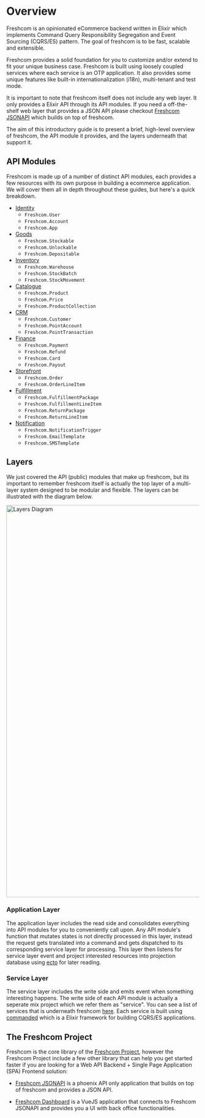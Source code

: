# Overview

Freshcom is an opinionated eCommerce backend written in Elixir which implements
Command Query Responsibility Segregation and Event Sourcing (CQRS/ES) pattern.
The goal of freshcom is to be fast, scalable and extensible.

Freshcom provides a solid foundation for you to customize and/or extend to fit your
unique business case. Freshcom is built using loosely coupled services where each
service is an OTP application. It also provides some unique features like built-in
internationalization (i18n), multi-tenant and test mode.

It is important to note that freshcom itself does not include any web layer. It only
provides a Elixir API through its API modules. If you need a off-the-shelf web layer
that provides a JSON API please checkout [Freshcom JSONAPI](https://github.com/freshcom/freshcom_web)
which builds on top of freshcom.

The aim of this introductory guide is to present a brief, high-level overview of freshcom,
the API module it provides, and the layers underneath that support it.

## API Modules

Freshcom is made up of a number of distinct API modules, each provides a few resources
with its own purpose in building a ecommerce application. We will cover them all
in depth throughout these guides, but here's a quick breakdown.

- [Identity](Freshcom.Identity.html)
  - `Freshcom.User`
  - `Freshcom.Account`
  - `Freshcom.App`
- [Goods](Freshcom.Goods.html)
  - `Freshcom.Stockable`
  - `Freshcom.Unlockable`
  - `Freshcom.Depositable`
- [Inventory](Freshcom.Inventory.html)
  - `Freshcom.Warehouse`
  - `Freshcom.StockBatch`
  - `Freshcom.StockMovement`
- [Catalogue](Freshcom.Catalogue.html)
  - `Freshcom.Product`
  - `Freshcom.Price`
  - `Freshcom.ProductCollection`
- [CRM](Freshcom.CRM.html)
  - `Freshcom.Customer`
  - `Freshcom.PointAccount`
  - `Freshcom.PointTransaction`
- [Finance](Freshcom.Finance.html)
  - `Freshcom.Payment`
  - `Freshcom.Refund`
  - `Freshcom.Card`
  - `Freshcom.Payout`
- [Storefront](Freshcom.Storefront.html)
  - `Freshcom.Order`
  - `Freshcom.OrderLineItem`
- [Fulfillment](Freshcom.Fulfillment.html)
  - `Freshcom.FulfillmentPackage`
  - `Freshcom.FulfillmentLineItem`
  - `Freshcom.ReturnPackage`
  - `Freshcom.ReturnLineItem`
- [Notification](Freshcom.Notification.html)
  - `Freshcom.NotificationTrigger`
  - `Freshcom.EmailTemplate`
  - `Freshcom.SMSTemplate`

## Layers

We just covered the API (public) modules that make up freshcom, but its important to
remember freshcom itself is actually the top layer of a multi-layer system designed
to be modular and flexible. The layers can be illustrated with the diagram below.

<img alt="Layers Diagram" src="images/introduction/layers.png" width="1022px">

### Application Layer

The application layer includes the read side and consolidates everything into API
modules for you to conveniently call upon. Any API module's function that mutates
states is not directly processed in this layer, instead the request gets translated
into a command and gets dispatched to its corresponding service layer for processing.
This layer then listens for service layer event and project interested resources into
projection database using [ecto](https://github.com/elixir-ecto/ecto) for later reading.

### Service Layer

The service layer includes the write side and emits event when something interesting
happens. The write side of each API module is actually a seperate mix project which
we refer them as "service". You can see a list of services that
is underneath freshcom [here](https://github.com/freshcom/freshcom/tree/master/services).
Each service is built using [commanded](https://github.com/commanded/commanded)
which is a Elixir framework for building CQRS/ES applications.

## The Freshcom Project

Freshcom is the core library of the [Freshcom Project](https://github.com/freshcom),
however the Freshcom Project include a few other library that can help you get
started faster if you are looking for a Web API Backend + Single Page Application (SPA)
Frontend solution:

- [Freshcom JSONAPI](https://github.com/freshcom/freshcom_web) is a phoenix API only application
that builds on top of freshcom and provides a JSON API.

- [Freshcom Dashboard](https://github.com/freshcom/freshcom_dashboard) is a VueJS application
that connects to Freshcom JSONAPI and provides you a UI with back office functionalities.